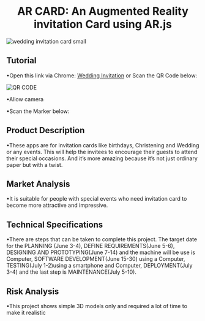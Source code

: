 <h1 align="center">AR CARD: An Augmented Reality invitation Card using AR.js </h1>

![wedding invitation card small](https://user-images.githubusercontent.com/106570017/178213796-dde517ca-1e11-4a60-982e-c718df6fb101.png)

## Tutorial

•Open this link via Chrome: [Wedding Invitation](https://johnbenedictcastillo.github.io/bscsA/cruz-malabanan/) or Scan the QR Code below:

![QR CODE](https://user-images.githubusercontent.com/106570017/178169833-40bda642-a014-4a91-bae6-cc6f2eb01859.png)

•Allow camera

•Scan the Marker below:




## Product Description 

•These apps are for invitation cards like birthdays, 
Christening and Wedding or any events. This will help the invitees to encourage
their guests to attend their special occasions. And it’s more amazing because it’s not 
just ordinary paper but with a twist.

## Market Analysis

•It is suitable for people with special events who
need invitation card to become more attractive and impressive.

## Technical Specifications

•There are steps that can be taken to complete this project.
The target date for the PLANNING (June 3-4), DEFINE REQUIREMENTS(June 5-6), 
DESIGNING AND PROTOTYPING(June 7-14) and the machine  will be use is Computer, 
SOFTWARE DEVELOPMENT(June 15-30) using a Computer, TESTING(July 1-2)using a smartphone
 and Computer, 
DEPLOYMENT(July 3-4) and the last step is MAINTENANCE(July 5-10).

## Risk Analysis

•This project shows simple 3D models only and required a lot of 
time to make it realistic


